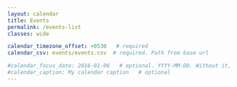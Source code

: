 ```yaml
---
layout: calendar
title: Events
permalink: /events-list
classes: wide

calendar_timezone_offset: +0530   # required
calendar_csv: events/events.csv  # required. Path from base url

#calendar_focus_date: 2016-01-06   # optional. YYYY-MM-DD. Without it, the default is today
#calendar_caption: My calendar caption   # optional
---
```


